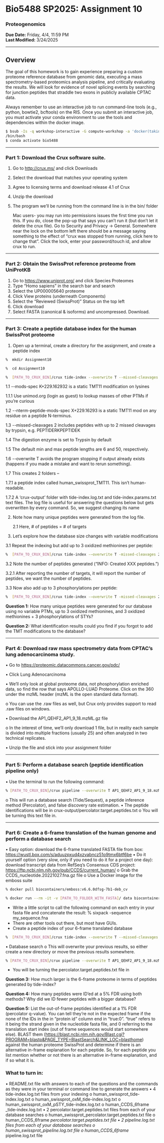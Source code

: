 # Bio5488 SP2025: Assignment 10

### Proteogenomics

**Due Date:** Friday, 4/4, 11:59 PM  
**Last Modified:** 3/24/2025

---
## Overview

The goal of this homework is to gain experience preparing a custom proteome reference database from genomic data, executing a mass spectrometry-based proteomics analysis pipeline, and critically evaluating the results. We will look for evidence of novel splicing events by searching for junction peptides that straddle two exons in publicly available CPTAC data.

Always remember to use an interactive job to run command-line tools (e.g., python, bowtie2, bcftools)
on the RIS. Once you submit an interactive job, you must activate your conda environment to use the
tools and dependencies within the docker image. 

```bash
$ bsub -Is -q workshop-interactive -G compute-workshop -a 'docker(takinwe1/bio5488:0.0)'
/bin/bash
$ conda activate bio5488
```
---
### Part 1: Download the Crux software suite.

1. Go to http://crux.ms/ and click Downloads
2. Select the download that matches your operating system
3. Agree to licensing terms and download release 4.1 of Crux
4. Unzip the download
5. The program we’ll be running from the command line is in the bin/ folder
   
	Mac users- you may run into permissions issues the first time you run this. If you do, close the pop-up that says you can’t run it (but don’t let it delete the crux file). Go to Security and Privacy -> General. Somewhere near the lock on the bottom left there should be a message saying something to the effect of “crux was stopped from running, click here to change that”. Click the lock, enter your password/touch id, and allow crux to run. 

---
### Part 2: Obtain the SwissProt reference proteome from UniProtKB

1. Go to https://www.uniprot.org/ and click Species Proteomes
2. Type “Homo sapiens” in the search bar and search
3. Select the UP000005640 proteome
4. Click View proteins (underneath Components)
5. Select the “Reviewed (SwissProt)” Status on the top left
6. Click download
7. Select FASTA (canonical & isoforms) and uncompressed. Download.

---
### Part 3: Create a peptide database index for the human SwissProt proteome

1. Open up a terminal, create a directory for the assignment, and create a peptide index

```bash
%  mkdir Assignment10
```

```bash
%  cd Assignment10
```

```bash
%  [PATH_TO_CRUX_BIN]/crux tide-index --overwrite T --missed-cleavages 2 --mods-spec K+229.162932 --nterm-peptide-mods-spec X+229.16293 [PATH_TO_PROTEOME] human_swissprot_TMT11
```
 1.1 --mods-spec K+229.162932 is a static TMT11 modification on lysines
 
 	
 1.1.1 Use unimod.org (login as guest) to lookup masses of other PTMs if you’re curious
 
 1.2 --nterm-peptide-mods-spec X+229.16293 is a static TMT11 mod on any residue on a peptide N-terminus.
 
 1.3 --missed-cleavages 2 includes peptides with up to 2 missed cleavages by trypsin, e.g. PEPTIDERKPEPTIDEK 
 
 1.4 The digestion enzyme is set to Trypsin by default
 
 1.5 The default min and max peptide lengths are 6 and 50, respectively.
 
 1.6 --overwrite T avoids the program stopping if output already exists (happens if you made a mistake and want to rerun something).
 
 1.7 This creates 2 folders – 
 
1.7.1 a peptide index called human_swissprot_TMT11. This isn’t human-readable.

1.7.2 A ‘crux-output’ folder with tide-index.log.txt and tide-index.params.txt text files. The log file is useful for answering the questions below but gets overwritten by 		every command. So, we suggest changing its name

2. Note how many unique peptides were generated from the log file.

   2.1 Here, # of peptides = # of targets
   
3. Let’s explore how the database size changes with variable modifications
   
 3.1 Repeat the indexing but add up to 3 oxidized methionines per peptide:
 
```bash
%  [PATH_TO_CRUX_BIN]/crux tide-index -–overwrite T -missed-cleavages 2 --mods-spec K+229.162932 --mods-spec 3M+15.994915 --nterm-peptide-mods-spec X+229.16293 [PATH_TO_PROTEOME]/UP000005640_9606.fasta human_swissprot_TMT11_oxM
```
 3.2 Note the number of peptides generated (“INFO: Created XXX peptides.”)
 
3.2.1 After reporting the number of targets, it will report the number of peptides, we want the number of peptides.

 3.3 Now also add up to 3 phosphorylations per peptide:
 
```bash
%  [PATH_TO_CRUX_BIN]/crux tide-index -–overwrite T -missed-cleavages 2 --mods-spec K+229.162932 --mods-spec 3M+15.994915 --mods-spec 3STY+79.966331 --nterm-peptide-mods-spec X+229.16293 [PATH_TO_PROTEOME]/UP000005640_9606.fasta human_swissprot_TMT11_oxM_pSTY
```

**Question 1:**
 How many unique peptides were generated for our database using no variable PTMs, up to 3 oxidized methionines, and 3 oxidized methionines + 3 phosphorylations of STYs?

**Question 2:**
 What identification results could you find if you forgot to add the TMT modifications to the database?


 ---
 ### Part 4: Download raw mass spectrometry data from CPTAC’s lung adenocarcinoma study.
 •	Go to https://proteomic.datacommons.cancer.gov/pdc/ 
 
 •		Click Lung Adenocarcinoma
 
 •	We’ll only look at global proteome data, not phosphorylation enriched data, so find the row that says APOLLO-LUAD Proteome. Click on the 360 under the mzML header (mzML is the open standard data format).
 
 o	You can use the .raw files as well, but Crux only provides support to read .raw files on windows.
 
 •	Download the AP1_QEHF2_AP1_9_18.mzML.gz file
 
 o	In the interest of time, we’ll only download 1 file, but in reality each sample is divided into multiple fractions (usually 25) and often analyzed in two technical replicates.
 
 •	Unzip the file and stick into your assignment folder
 

---
### Part 5: Perform a database search (peptide identification pipeline only)
•	Use the terminal to run the following command:
```bash
% [PATH_TO_CRUX_BIN]/crux pipeline --overwrite T AP1_QEHF2_AP1_9_18.mzML human_swissprot_TMT11/
```
o	This will run a database search (Tide/Sequest), a peptide inference method (Percolator), and false discovery rate estimation.
•	The peptide identifications will be in crux-output/percolator.target.peptides.txt
o	You will be turning this text file in.

---
### Part 6: Create a 6-frame translation of the human genome and perform a database search
•	Easy option: download the 6-frame translated FASTA file from box: https://wustl.box.com/s/aduuzpxud4xzvabncz51o9tmx6btf6be
•	Do it yourself option (very slow, only if you need to do it for a project one day): download transcript data from RefSeq’s Consensus CDS project: https://ftp.ncbi.nlm.nih.gov/pub/CCDS/current_human/ 
o	Grab the CCDS_nucleotide.20221027.fna.gz file
o	Use a Docker image for the emboss suite
```bash
% docker pull biocontainers/emboss:v6.6.0dfsg-7b1-deb_cv
```
```bash
% docker run --rm -it -v [PATH_TO_FOLDER_WITH_FASTA]/ data biocontainers/emboss:v6.6.0dfsg-7b1-deb_cv1 /bin/bash
```
-	Write a little script to call the following command on each entry in your fasta file and concatenate the result: % sixpack -sequence my_sequence.fna
-	There are other tools out there, but most have GUIs.
-	Create a peptide index of your 6-frame translated database
```bash
%  [PATH_TO_CRUX_BIN]/crux tide-index --overwrite T --missed-cleavages 2 --mods-spec K+229.162932 --nterm-peptide-mods-spec X+229.16293 [PATH_TO_PROTEOME] human_CCDS_6frame_TMT11
```
•	Database search
o	This will overwrite your previous results, so either create a new directory or move the previous results somewhere.
```bash
% [PATH_TO_CRUX_BIN]/crux pipeline --overwrite T AP1_QEHF2_AP1_9_18.mzML human_ CCDS_6frame_MT11/
```
-	You will be turning the percolator.target.peptides.txt file in

**Question 3:**
 How much larger is the 6-frame proteome in terms of peptides generated by tide-index?

**Question 4:** How many peptides were ID’ed at a 5% FDR using both methods? Why did we ID fewer peptides with a bigger database?

**Question 5:**
 List the out-of-frame peptides identified at a 1% FDR (percolator q-value). You can tell they’re not in the expected frame if the none of the IDs in the in “protein id” column end in “true:0”. “true” refers to it being the strand given in the nucleotide fasta file, and 0 referring to the translation start index (out of frame sequences would start somewhere else). BLAST them (https://blast.ncbi.nlm.nih.gov/Blast.cgi?PROGRAM=blastp&PAGE_TYPE=BlastSearch&LINK_LOC=blasthome) against the human proteome SwissProt and determine if there is an alternative in-frame explanation for each peptide.
So, for each peptide you list mention whether or not there is an alternative in-frame explanation, and if so what it is. 


### What to turn in:

•	README.txt file with answers to each of the questions and the commands as they were in your terminal or command line to generate the answers
•	4 tide-index.log.txt files from your indexing
o	human_swissprot_tide-index.log.txt
o	human_swissprot_oxM_tide-index.log.txt
o	human_swissprot_oxM_pSTY_tide-index.log.txt 
o	human_CCDS_6frame _tide-index.log.txt
•	2 percolator.target.peptides.txt files from each of your database searches 
o	human_swissprot_percolator.target.peptides.txt file 
o	human_CCDS_6frame _percolator.target.peptides.txt file
•	2 pipeline.log.txt files from each of your database searches
o	human_swissprot_pipeline.log.txt file 
o	human_CCDS_6frame_ pipeline.log.txt file
